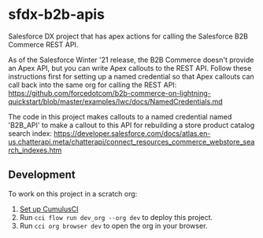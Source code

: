 # sfdx-b2b-apis

Salesforce DX project that has apex actions for calling the Salesforce B2B Commerce REST API. 

As of the Salesforce Winter '21 release, the B2B Commerce doesn't provide an Apex API, but you can write Apex callouts to the REST API. Follow these instructions first for setting up a named credential so that Apex callouts can call back into the same org for calling the REST API: https://github.com/forcedotcom/b2b-commerce-on-lightning-quickstart/blob/master/examples/lwc/docs/NamedCredentials.md

The code in this project makes callouts to a named credential named 'B2B_API' to make a callout to this API for rebuilding a store product catalog search index: 
https://developer.salesforce.com/docs/atlas.en-us.chatterapi.meta/chatterapi/connect_resources_commerce_webstore_search_indexes.htm 


## Development

To work on this project in a scratch org:

1. [Set up CumulusCI](https://cumulusci.readthedocs.io/en/latest/tutorial.html)
2. Run `cci flow run dev_org --org dev` to deploy this project.
3. Run `cci org browser dev` to open the org in your browser.